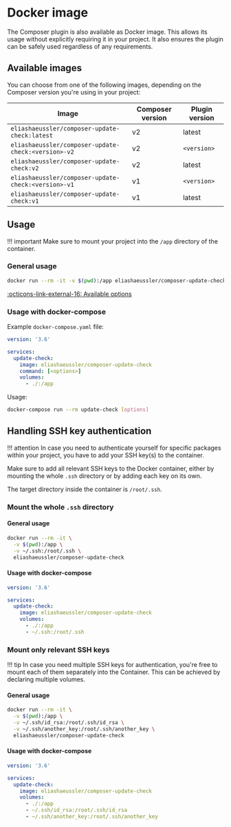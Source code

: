 # Docker image

The Composer plugin is also available as Docker image. This allows
its usage without explicitly requiring it in your project. It also
ensures the plugin can be safely used regardless of any requirements.

## Available images

You can choose from one of the following images, depending on the
Composer version you're using in your project:

| Image | Composer version | Plugin version |
| ----- | ---------------- | -------------- |
| `eliashaeussler/composer-update-check:latest` | v2 | latest |
| `eliashaeussler/composer-update-check:<version>-v2` | v2 | `<version>` |
| `eliashaeussler/composer-update-check:v2` | v2 | latest |
| `eliashaeussler/composer-update-check:<version>-v1` | v1 | `<version>` |
| `eliashaeussler/composer-update-check:v1` | v1 | latest |

## Usage

!!! important
    Make sure to mount your project into the `/app` directory of the container.

### General usage

```bash
docker run --rm -it -v $(pwd):/app eliashaeussler/composer-update-check [options]
```

[:octicons-link-external-16: Available options](usage.md#command-line-usage)

### Usage with docker-compose

Example `docker-compose.yaml` file:

```yaml
version: '3.6'

services:
  update-check:
    image: eliashaeussler/composer-update-check
    command: [<options>]
    volumes:
      - ./:/app
```

Usage:

```bash
docker-compose run --rm update-check [options]
```

## Handling SSH key authentication

!!! attention
    In case you need to authenticate yourself for specific packages
    within your project, you have to add your SSH key(s) to the
    container.

Make sure to add all relevant SSH keys to the Docker container,
either by mounting the whole `.ssh` directory or by adding each
key on its own.

The target directory inside the container is `/root/.ssh`.

### Mount the whole `.ssh` directory

#### General usage

```bash
docker run --rm -it \
  -v $(pwd):/app \
  -v ~/.ssh:/root/.ssh \
  eliashaeussler/composer-update-check
```

#### Usage with docker-compose

```yaml
version: '3.6'

services:
  update-check:
    image: eliashaeussler/composer-update-check
    volumes:
      - ./:/app
      - ~/.ssh:/root/.ssh
```

### Mount only relevant SSH keys

!!! tip
    In case you need multiple SSH keys for authentication, you're
    free to mount each of them separately into the Container. This
    can be achieved by declaring multiple volumes.

#### General usage

```bash
docker run --rm -it \
  -v $(pwd):/app \
  -v ~/.ssh/id_rsa:/root/.ssh/id_rsa \
  -v ~/.ssh/another_key:/root/.ssh/another_key \
  eliashaeussler/composer-update-check
```

#### Usage with docker-compose

```yaml
version: '3.6'

services:
  update-check:
    image: eliashaeussler/composer-update-check
    volumes:
      - ./:/app
      - ~/.ssh/id_rsa:/root/.ssh/id_rsa
      - ~/.ssh/another_key:/root/.ssh/another_key
```

